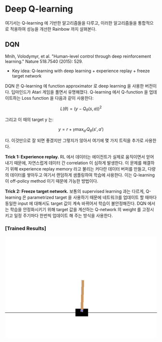 # Deep Q-learning

여기서는 Q-learning 에 기반한 알고리즘들을 다루고, 이러한 알고리즘들을 통합적으로 적용하여 성능을 개선한 Rainbow 까지 살펴본다.

## DQN

Mnih, Volodymyr, et al. "Human-level control through deep reinforcement learning." Nature 518.7540 (2015): 529.

- Key idea: Q-learning with deep learning + experience replay + freeze target network

DQN 은 Q-learning 에 function approximator 로 deep learning 을 사용한 버전이다. 딥마인드가 Atari 게임을 풀면서 유명해졌다. Q-learning 에서 Q-function 을 업데이트하는 Loss function 을 다음과 같이 사용한다:

$$
L(\theta)=\left( y-Q_\theta(s,a) \right)^2
$$

그리고 이 때의 target y 는:

$$
y=r + \gamma\max_{a'}Q_\theta(s',a')
$$

다. 이것만으로 잘 되면 좋겠지만 그렇지가 않아서 여기에 몇 가지 트릭을 추가로 사용한다.

**Trick 1: Experience replay.** RL 에서 데이터는 에이전트가 실제로 움직이면서 얻어내기 때문에, 자연스럽게 데이터 간 correlation 이 심하게 발생한다. 이 문제를 해결하기 위해 experience replay memory 라고 불리는 커다란 데이터 버퍼를 만들고, 다량의 데이터를 쌓아두고 여기서 랜덤하게 샘플링하여 학습에 사용한다. 이는 Q-learning 이 off-policy method 이기 때문에 가능한 방법이다.

**Trick 2: Freeze target network.** 보통의 supervised learning 과는 다르게, Q-learning 은 parametrized target 을 사용하기 때문에 네트워크를 업데이트 할 때마다 동일한 input 에 대해서도 target 값이 계속 바뀌어서 학습이 불안정해진다. DQN 에서는 학습을 안정화시키기 위해 target 값을 계산하는 Q-network 의 weight 를 고정시키고 일정 주기마다 한번씩 업데이트 해 주는 방식을 사용한다.


### [Trained Results]

![example](./gifs/CartPole-v0.gif)
